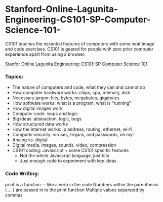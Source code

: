 # Stanford-Online-Lagunita-Engineering-CS101-SP-Computer-Science-101-

CS101 teaches the essential features of computers with some neat image and code exercises. CS101 is geared for people with zero prior computer experience apart from using a browser.

[Stanfor Online Lagunita Engineering: CS101-SP Computer Science 101](https://lagunita.stanford.edu/courses/Engineering/CS101/Summer2014/courseware/d1714dd9a6f84dd683be1eb737b6dbfe/d47eb90418a64f3b8c7a8e0467f0db45/1)


### Topics: ###

* The nature of computers and code, what they can and cannot do
* How computer hardware works: chips, cpu, memory, disk
* Necessary jargon: bits, bytes, megabytes, gigabytes
* How software works: what is a program, what is "running"
* How digital images work
* Computer code: loops and logic
* Big ideas: abstraction, logic, bugs
* How structured data works
* How the internet works: ip address, routing, ethernet, wi-fi
* Computer security: viruses, trojans, and passwords, oh my!
* Analog vs. digital
* Digital media, images, sounds, video, compression
* CS101 coding: Javascript + some CS101 specific features
    * Not the whole Javascript language, just bits
    * Just enough code to experiment with key ideas


### Code Writing: ###

print is a function -- like a verb in the code
Numbers within the parenthesis ( ... ) are passed in to the print function
Multiple values separated by commas
